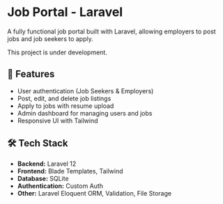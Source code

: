 # Job Portal - Laravel

A fully functional job portal built with Laravel, allowing employers to post jobs and job seekers to apply.  

This project is under development.

## 🚀 Features
- User authentication (Job Seekers & Employers)
- Post, edit, and delete job listings
- Apply to jobs with resume upload
- Admin dashboard for managing users and jobs
- Responsive UI with Tailwind

## 🛠 Tech Stack
- **Backend:** Laravel 12
- **Frontend:** Blade Templates, Tailwind
- **Database:** SQLite
- **Authentication:** Custom Auth
- **Other:** Laravel Eloquent ORM, Validation, File Storage

